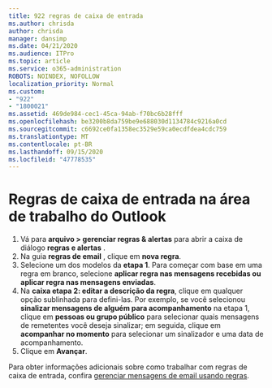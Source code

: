 ```yaml
---
title: 922 regras de caixa de entrada
ms.author: chrisda
author: chrisda
manager: dansimp
ms.date: 04/21/2020
ms.audience: ITPro
ms.topic: article
ms.service: o365-administration
ROBOTS: NOINDEX, NOFOLLOW
localization_priority: Normal
ms.custom:
- "922"
- "1800021"
ms.assetid: 469de984-cec1-45ca-94ab-f70bc6b28fff
ms.openlocfilehash: be3200b8da759be9e688030d1134784c9216a0cd
ms.sourcegitcommit: c6692ce0fa1358ec3529e59ca0ecdfdea4cdc759
ms.translationtype: MT
ms.contentlocale: pt-BR
ms.lasthandoff: 09/15/2020
ms.locfileid: "47778535"
---
```

# <a name="inbox-rules-in-outlook-desktop"></a>Regras de caixa de entrada na área de trabalho do Outlook

1. Vá para **arquivo > gerenciar regras & alertas** para abrir a caixa de diálogo **regras e alertas** .
2. Na guia **regras de email** , clique em **nova regra**.
3. Selecione um dos modelos da **etapa 1**. Para começar com base em uma regra em branco, selecione **aplicar regra nas mensagens recebidas ou aplicar regra nas mensagens enviadas**.
4. Na **caixa etapa 2: editar a descrição da regra**, clique em qualquer opção sublinhada para defini-las. Por exemplo, se você selecionou **sinalizar mensagens de alguém para acompanhamento** na etapa 1, clique em **pessoas ou grupo público** para selecionar quais mensagens de remetentes você deseja sinalizar; em seguida, clique em **acompanhar no momento** para selecionar um sinalizador e uma data de acompanhamento.
5. Clique em **Avançar**.

Para obter informações adicionais sobre como trabalhar com regras de caixa de entrada, confira [gerenciar mensagens de email usando regras](https://support.office.com/article/manage-email-messages-by-using-rules-c24f5dea-9465-4df4-ad17-a50704d66c59).
